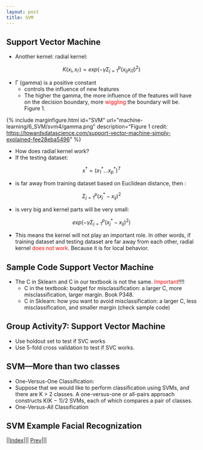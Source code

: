 ```yaml
---
layout: post
title: SVM
---
```


## Support Vector Machine
* Another kernel: radial kernel:

$$K(x_i,x_{i\prime})=exp(-\gamma\Sigma _{j=1}^p (x_{ij}x_{i\prime}j)^2)$$

* Γ (gamma) is a positive constant
  * controls the influence of new features
  * The higher the gamma, the more influence of the features will have on the decision boundary, more <font color=red>wiggling</font> the boundary will be. Figure 1.

{% include marginfigure.html id="SVM" url="machine-learning/6_SVM/svm4/gamma.png" description="Figure 1 credit: https://towardsdatascience.com/support-vector-machine-simply-explained-fee28eba5496" %}

* How does radial kernel work?
* If the testing dataset: 

$$x^* =(x^*_1 ... x^*_p)^T$$

* is far away from training dataset based on Euclidean distance, then :

$$\Sigma _{j=1}^p (x^*_j - x_{ij})^2$$

* is very big and kernel parts will be very small:

$$exp(-\gamma\Sigma _{j=1}^p (x^*_j - x_{ij})^2)$$

* This means the kernel will not play an important role. In other words, if training dataset and testing dataset are far away from each other, radial kernel <font color=red>does not work</font>. Because it is for local behavior.

## Sample Code Support Vector Machine
* The C in Sklearn and C in our textbook is not the same. <font color=red>Important</font>!!!!
  * C in the textbook: budget for misclassification: a larger C, more misclassification, larger margin. Book P348.
  * C in Sklearn: how you want to avoid misclassification: a larger C, less misclassification, and smaller margin (check sample code)

## Group Activity7: Support Vector Machine
* Use holdout set to test if SVC works
* Use 5-fold cross validation to test if SVC works.

## SVM—More than two classes
* One-Versus-One Classification:
* Suppose that we would like to perform classification using SVMs, and there are K > 2 classes. A one-versus-one or all-pairs approach constructs K(K − 1)/2 SVMs, each of which compares a pair of classes.
* One-Versus-All Classification

## SVM Example Facial Recognization





||[Index](../../../)||| [Prev](../svm3/)|||






